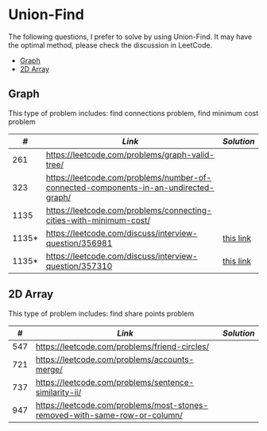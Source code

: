 # Union-Find

The following questions, I prefer to solve by using Union-Find. It may have the optimal method, please check the discussion in LeetCode.  

* [Graph](##Graph)
* [2D Array](##2D-Array)

## Graph

This type of problem includes: find connections problem, find minimum cost problem

| *#* | *Link* | *Solution* |
| ---- | --------------------------------- | --------------------------------- |
| 261 | https://leetcode.com/problems/graph-valid-tree/ | |
| 323 | https://leetcode.com/problems/number-of-connected-components-in-an-undirected-graph/ | |
| 1135 | https://leetcode.com/problems/connecting-cities-with-minimum-cost/ | |
| 1135* | https://leetcode.com/discuss/interview-question/356981 | [this link](../practice/amazon/min_cost_to_connect_all_nodes.py) |
| 1135* | https://leetcode.com/discuss/interview-question/357310 | [this link](../practice/amazon/min_cost_to_repair_edges.py) |

## 2D Array

This type of problem includes: find share points problem

| *#* | *Link* | *Solution* |
| ---- | --------------------------------- | --------------------------------- |
| 547 | https://leetcode.com/problems/friend-circles/ | |
| 721 | https://leetcode.com/problems/accounts-merge/ | |
| 737 | https://leetcode.com/problems/sentence-similarity-ii/ | |
| 947 | https://leetcode.com/problems/most-stones-removed-with-same-row-or-column/ | |
